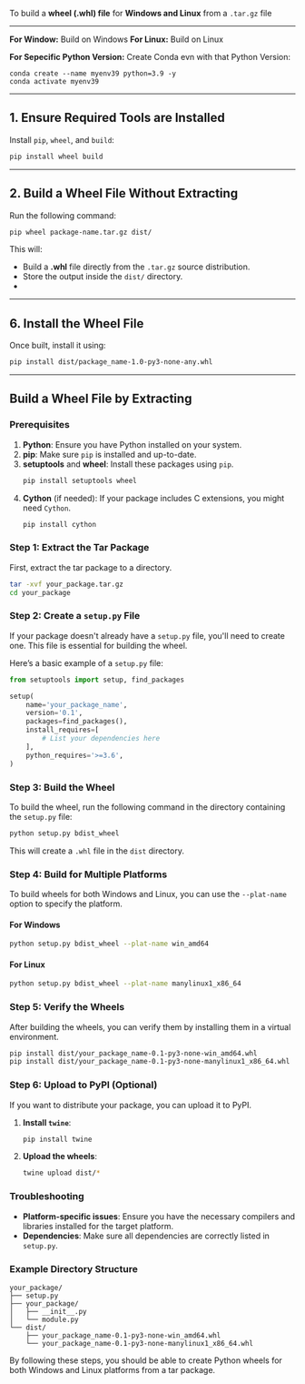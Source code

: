 To build a **wheel (.whl) file** for **Windows and Linux** from a `.tar.gz` file


---

**For Window:** Build on Windows
**For Linux:** Build on Linux

**For Sepecific Python Version:** Create Conda evn with that Python Version: 

```shell
conda create --name myenv39 python=3.9 -y
conda activate myenv39
```

---

## **1. Ensure Required Tools are Installed**
Install `pip`, `wheel`, and `build`:

```bash
pip install wheel build
```

---

## **2. Build a Wheel File Without Extracting**
Run the following command:

```bash
pip wheel package-name.tar.gz dist/
```

This will:
- Build a **.whl** file directly from the `.tar.gz` source distribution.
- Store the output inside the `dist/` directory.
- 

---

## **6. Install the Wheel File**
Once built, install it using:

```bash
pip install dist/package_name-1.0-py3-none-any.whl
```

---

## Build a Wheel File by Extracting

### Prerequisites
1. **Python**: Ensure you have Python installed on your system.
2. **pip**: Make sure `pip` is installed and up-to-date.
3. **setuptools** and **wheel**: Install these packages using `pip`.
   ```bash
   pip install setuptools wheel
   ```
4. **Cython** (if needed): If your package includes C extensions, you might need `Cython`.
   ```bash
   pip install cython
   ```

### Step 1: Extract the Tar Package
First, extract the tar package to a directory.
```bash
tar -xvf your_package.tar.gz
cd your_package
```

### Step 2: Create a `setup.py` File
If your package doesn't already have a `setup.py` file, you'll need to create one. This file is essential for building the wheel.

Here’s a basic example of a `setup.py` file:
```python
from setuptools import setup, find_packages

setup(
    name='your_package_name',
    version='0.1',
    packages=find_packages(),
    install_requires=[
        # List your dependencies here
    ],
    python_requires='>=3.6',
)
```

### Step 3: Build the Wheel
To build the wheel, run the following command in the directory containing the `setup.py` file:
```bash
python setup.py bdist_wheel
```

This will create a `.whl` file in the `dist` directory.

### Step 4: Build for Multiple Platforms
To build wheels for both Windows and Linux, you can use the `--plat-name` option to specify the platform.

#### For Windows
```bash
python setup.py bdist_wheel --plat-name win_amd64
```

#### For Linux
```bash
python setup.py bdist_wheel --plat-name manylinux1_x86_64
```

### Step 5: Verify the Wheels
After building the wheels, you can verify them by installing them in a virtual environment.

```bash
pip install dist/your_package_name-0.1-py3-none-win_amd64.whl
pip install dist/your_package_name-0.1-py3-none-manylinux1_x86_64.whl
```

### Step 6: Upload to PyPI (Optional)
If you want to distribute your package, you can upload it to PyPI.

1. **Install `twine`**:
   ```bash
   pip install twine
   ```

2. **Upload the wheels**:
   ```bash
   twine upload dist/*
   ```

### Troubleshooting
- **Platform-specific issues**: Ensure you have the necessary compilers and libraries installed for the target platform.
- **Dependencies**: Make sure all dependencies are correctly listed in `setup.py`.

### Example Directory Structure
```
your_package/
├── setup.py
├── your_package/
│   ├── __init__.py
│   └── module.py
└── dist/
    ├── your_package_name-0.1-py3-none-win_amd64.whl
    └── your_package_name-0.1-py3-none-manylinux1_x86_64.whl
```

By following these steps, you should be able to create Python wheels for both Windows and Linux platforms from a tar package.
